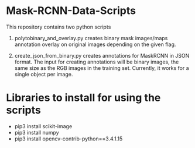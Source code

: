 # Mask-RCNN-Data-Scripts

This repository contains two python scripts

1. polytobinary_and_overlay.py creates binary mask images/maps annotation overlay on original images depending on the given flag.

2. create_json_from_binary.py creates annotations for MaskRCNN in JSON format. The input for creating annotations will be binary images, the same size as the RGB images in the training set. Currently, it works for a single object per image.

# Libraries to install for using the scripts

- pip3 install scikit-image
- pip3 install numpy
- pip3 install opencv-contrib-python==3.4.1.15
